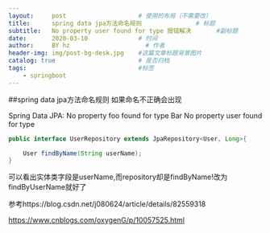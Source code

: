 ```yaml
---
layout:     post                    # 使用的布局（不需要改）
title:      spring data jpa方法命名规则               # 标题 
subtitle:   No property user found for type 报错解决       #副标题
date:       2020-03-10              # 时间
author:     BY hz                     # 作者
header-img: img/post-bg-desk.jpg    #这篇文章标题背景图片
catalog: true                       # 是否归档
tags:                               #标签
    - springboot
---
```


##spring data jpa方法命名规则
如果命名不正确会出现

Spring Data JPA: No property foo found for type Bar
No property user found for type

 
```java
public interface UserRepository extends JpaRepository<User, Long>{

    User findByName(String userName);
}
```

可以看出实体类字段是userName,而repository却是findByName!改为findByUserName就好了

参考https://blog.csdn.net/j080624/article/details/82559318

https://www.cnblogs.com/oxygenG/p/10057525.html


 

